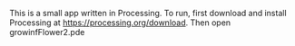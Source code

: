 This is a small app written in Processing. To run, first download and install Processing at https://processing.org/download. Then open growinfFlower2.pde
